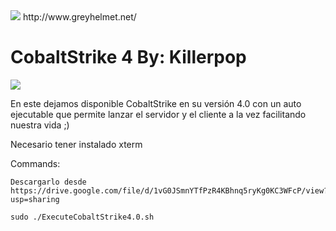 <img src="https://1.bp.blogspot.com/-lV0q_RogHz0/XyhioZEr6yI/AAAAAAAACog/aUBE3KRem1IA3y03-I5sYSLCWA_ZsHJcwCLcBGAsYHQ/s640/dfbcbdf.png" />
http://www.greyhelmet.net/ 

# CobaltStrike 4 By: Killerpop

<img src="https://i.ytimg.com/vi/yTIeeMVetfw/maxresdefault.jpg" />

En este dejamos disponible CobaltStrike en su versión 4.0 con un auto 
ejecutable que permite lanzar el servidor y el cliente a la vez facilitando nuestra vida  ;) 

Necesario tener instalado xterm

Commands:

	Descargarlo desde https://drive.google.com/file/d/1vG0JSmnYTfPzR4KBhnq5ryKg0KC3WFcP/view?usp=sharing

	sudo ./ExecuteCobaltStrike4.0.sh
	
	
